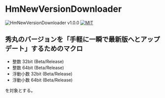# HmNewVersionDownloader

![HmNewVersionDownloader v1.0.0](https://img.shields.io/badge/HmNewVersionDownloader-v1.0.0-6479ff.svg)
[![MIT](https://img.shields.io/badge/license-MIT-blue.svg?style=flat)](LICENSE)

## 秀丸のバージョンを「手軽に一瞬で最新版へとアップデート」するためのマクロ

- 整数 32bit (Beta/Release)
- 整数 64bit (Beta/Release)
- 浮動小数 32bit (Beta/Release)
- 浮動小数 64bit (Beta/Release)

を対象とする。

